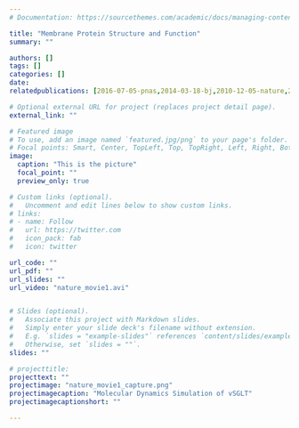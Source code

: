 ```yaml
---
# Documentation: https://sourcethemes.com/academic/docs/managing-content/

title: "Membrane Protein Structure and Function"
summary: ""

authors: []
tags: []
categories: []
date: 
relatedpublications: [2016-07-05-pnas,2014-03-18-bj,2010-12-05-nature,2010-10-06-bj]

# Optional external URL for project (replaces project detail page).
external_link: ""

# Featured image
# To use, add an image named `featured.jpg/png` to your page's folder.
# Focal points: Smart, Center, TopLeft, Top, TopRight, Left, Right, BottomLeft, Bottom, BottomRight.
image:
  caption: "This is the picture"
  focal_point: ""
  preview_only: true

# Custom links (optional).
#   Uncomment and edit lines below to show custom links.
# links:
# - name: Follow
#   url: https://twitter.com
#   icon_pack: fab
#   icon: twitter

url_code: ""
url_pdf: ""
url_slides: ""
url_video: "nature_movie1.avi"


# Slides (optional).
#   Associate this project with Markdown slides.
#   Simply enter your slide deck's filename without extension.
#   E.g. `slides = "example-slides"` references `content/slides/example-slides.md`.
#   Otherwise, set `slides = ""`.
slides: ""

# projecttitle: 
projecttext: ""
projectimage: "nature_movie1_capture.png"
projectimagecaption: "Molecular Dynamics Simulation of vSGLT"
projectimagecaptionshort: ""

---
```

